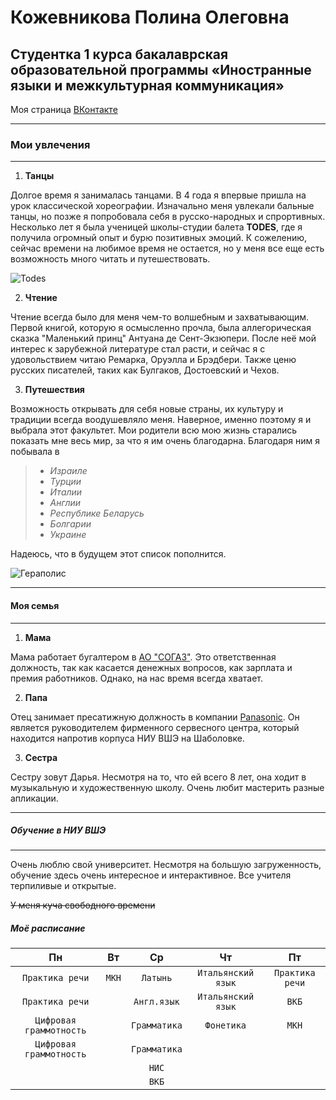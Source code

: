#  Кожевникова Полина Олеговна
## Студентка 1 курса бакалаврская образовательной программы «Иностранные языки и межкультурная коммуникация»

Моя страница [ВКонтакте](https://vk.com/acidumru)
***
### Мои увлечения
***
1. **Танцы**


  Долгое время я занималась танцами. В 4 года я впервые пришла на урок классической хореографии. Изначально меня увлекали бальные танцы, но позже я попробовала себя в русско-народных и спрортивных. Несколько лет я была ученицей школы-студии балета **TODES**, где я получила огромный опыт и бурю позитивных эмоций. К сожелению, сейчас времени на любимое время не остается, но у меня все еще есть возможность много читать и путешествовать.

![Todes](https://pp.userapi.com/c604516/v604516447/f88/t2JiLxvuoUA.jpg)

2. **Чтение**


  Чтение всегда было для меня чем-то волшебным и захватывающим. 
  Первой книгой, которую я осмысленно прочла, была аллегорическая сказка "Маленький принц" Антуана де Сент-Экзюпери. После неё мой интерес к зарубежной литературе стал расти, и сейчас я с удовольствием читаю Ремарка, Оруэлла и Брэдбери. Также ценю русских писателей, таких как Булгаков, Достоевский и Чехов.
 
3. **Путешествия**


  Возможность открывать для себя новые страны, их культуру и традиции всегда воодушевляло меня. Наверное, именно поэтому я и выбрала этот факультет.
  Мои родители всю мою жизнь старались показать мне весь мир, за что я им очень благодарна. Благодаря ним я побывала в 
 > - *Израиле*
 > - *Турции*
 > - *Италии*
 > - *Англии*
 > - *Республике Беларусь*
 > - *Болгарии*
 > - *Украине*

  Надеюсь, что в будущем этот список пополнится.

![Гераполис](https://pp.userapi.com/c841025/v841025672/f1a1/SrYOU1ScwNA.jpg)
***
#### Моя семья
***

1. **Мама**

  Мама работает бугалтером в [АО "СОГАЗ"](https://www.sogaz.ru/). Это ответственная должность, так как касается денежных вопросов, как зарплата и премия работников. Однако, на нас время всегда хватает.
  
  2. **Папа**
  
  Отец занимает пресатижную должность в компании [Panasonic](https://www.panasonic.com/ru/). Он является руководителем фирменного сервесного центра, который находится напротив корпуса НИУ ВШЭ на Шаболовке.
    
   3. **Сестра**
     
   Сестру зовут Дарья. Несмотря на то, что ей всего 8 лет, она ходит в музыкальную и художественную школу. Очень любит мастерить разные апликации. 
***
##### Обучение в НИУ ВШЭ
***
  Очень люблю свой университет. Несмотря на большую загруженность, обучение здесь очень интересное и интерактивное. Все учителя терпиливые и открытые.

~~У меня куча свободного времени~~

##### Моё расписание
    
| **Пн**             | **Вт**        |    **Ср**    |  **Чт** |  **Пт** |
| :----------------: |:-------------:| :-----------:| :-------:| :-------:|
| `Практика речи`    | `МКН`         |  `Латынь`     | `Итальянский язык` | `Практика речи` |
| `Практика речи`    |               |  `Англ.язык`  | `Итальянский язык` | `ВКБ` |
| `Цифровая граммотность` |               |  `Грамматика` | `Фонетика` | `МКН` |
| `Цифровая граммотность` |               |  `Грамматика` |  |  |
|                    |               |  `НИС`        |  |  |
|                    |               |  `ВКБ`        |  |  |

